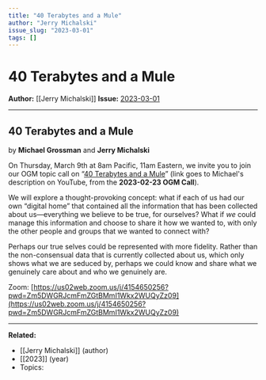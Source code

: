 ```yaml
---
title: "40 Terabytes and a Mule"
author: "Jerry Michalski"
issue_slug: "2023-03-01"
tags: []
---
```


# 40 Terabytes and a Mule

**Author:** [[Jerry Michalski]]
**Issue:** [2023-03-01](https://plex.collectivesensecommons.org/2023-03-01/)

---

## 40 Terabytes and a Mule
by **Michael Grossman** and **Jerry Michalski**

On Thursday, March 9th at 8am Pacific, 11am Eastern, we invite you to join our OGM topic call on “[40 Terabytes and a Mule](https://www.youtube.com/watch?v=G-CHHAO5LPw&t=4346s)” (link goes to Michael's description on YouTube, from the **2023-02-23 OGM Call**).

We will explore a thought-provoking concept: what if each of us had our own “digital home” that contained all the information that has been collected about us—everything we believe to be true, for ourselves? What if *we* could manage this information and choose to share it how we wanted to, with only the other people and groups that we wanted to connect with?

Perhaps our true selves could be represented with more fidelity. Rather than the non-consensual data that is currently collected about us, which only shows what we are seduced by, perhaps we could know and share what we genuinely care about and who we genuinely are.

Zoom: [https://us02web.zoom.us/j/4154650256?pwd=Zm5DWGRJcmFmZGtBMmI1Wkx2WUQyZz09](https://us02web.zoom.us/j/4154650256?pwd=Zm5DWGRJcmFmZGtBMmI1Wkx2WUQyZz09)

---

**Related:**
- [[Jerry Michalski]] (author)
- [[2023]] (year)
- Topics: 

